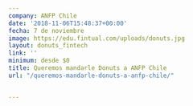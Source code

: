 ```yaml
---
company: ANFP Chile
date: '2018-11-06T15:48:37+00:00'
fecha: 7 de noviembre
image: https://edu.fintual.com/uploads/donuts.jpg
layout: donuts_fintech
link: ''
minimum: desde $0
title: Queremos mandarle Donuts a ANFP Chile
url: "/queremos-mandarle-donuts-a-anfp-chile/"


---
```

